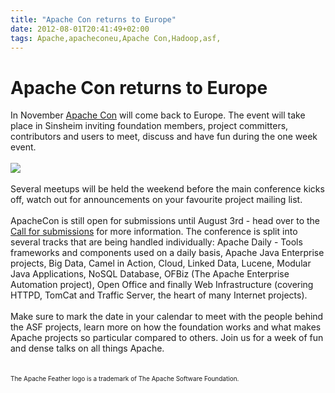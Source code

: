 ```yaml
---
title: "Apache Con returns to Europe"
date: 2012-08-01T20:41:49+02:00
tags: Apache,apacheconeu,Apache Con,Hadoop,asf,
---
```


# Apache Con returns to Europe


In November <a href="http://www.apachecon.eu">Apache Con</a> will come back to Europe. The event will take place in 
Sinsheim inviting foundation members, project committers, contributors and users to meet, discuss and have fun during 
the one week event.<br><br><a href="http://www.apachecon.eu"><img 
src="http://www.apachecon.eu/site_media/static/apachecon/img/feather.png"/></a><br><br>Several meetups will be held the 
weekend before the main conference kicks off, watch out for announcements on your favourite project mailing 
list.<br><br>ApacheCon is still open for submissions until August 3rd - head over to the <a 
href="http://www.apachecon.eu/cfp/">Call for submissions</a> for more information. The conference is split into several 
tracks that are being handled individually: Apache Daily - Tools frameworks and components used on a daily basis, 
Apache Java Enterprise projects, Big Data, Camel in Action, Cloud, Linked Data, Lucene, Modular Java Applications, 
NoSQL Database, OFBiz (The Apache Enterprise Automation project), Open Office and finally Web Infrastructure (covering 
HTTPD, TomCat and Traffic Server, the heart of many Internet projects).<br><br>Make sure to mark the date in your 
calendar to meet with the people behind the ASF projects, learn more on how the foundation works and what makes Apache 
projects so particular compared to others. Join us for a week of fun and dense talks on all things 
Apache.<br><br><br><font size="1"> The Apache Feather logo is a trademark of The Apache Software Foundation.</font>

